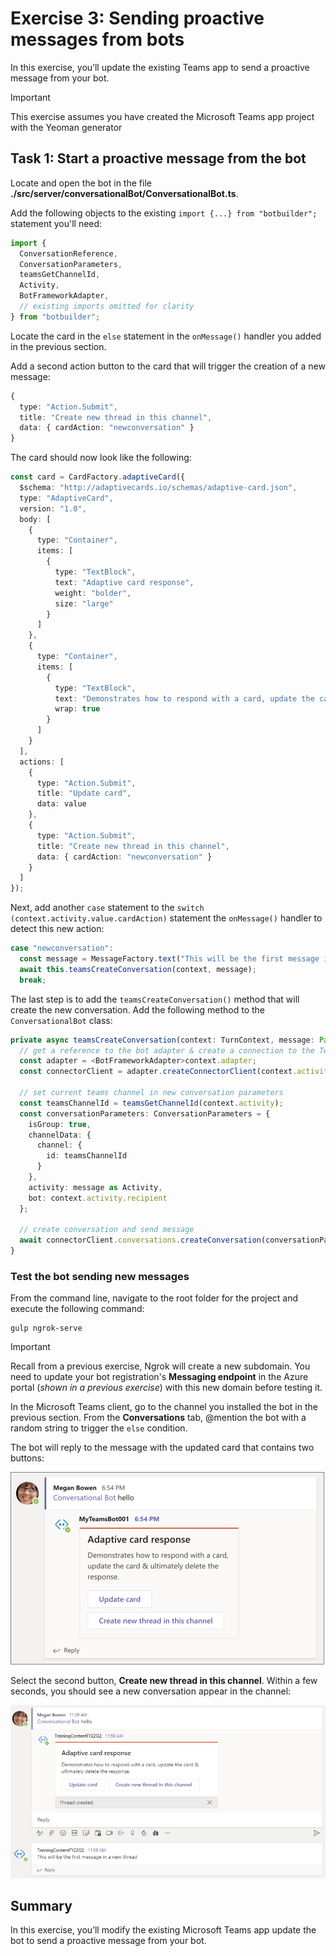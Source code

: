 # Exercise 3: Sending proactive messages from bots

In this exercise, you’ll update the existing Teams app to send a proactive message from your bot.

> [!IMPORTANT]
> This exercise assumes you have created the Microsoft Teams app project with the Yeoman generator

## Task 1: Start a proactive message from the bot

Locate and open the bot in the file **./src/server/conversationalBot/ConversationalBot.ts**.

Add the following objects to the existing `import {...} from "botbuilder";` statement you'll need:

```typescript
import {
  ConversationReference,
  ConversationParameters,
  teamsGetChannelId,
  Activity,
  BotFrameworkAdapter,
  // existing imports omitted for clarity
} from "botbuilder";
```

Locate the card in the `else` statement in the `onMessage()` handler you added in the previous section.

Add a second action button to the card that will trigger the creation of a new message:

```typescript
{
  type: "Action.Submit",
  title: "Create new thread in this channel",
  data: { cardAction: "newconversation" }
}
```

The card should now look like the following:

```typescript
const card = CardFactory.adaptiveCard({
  $schema: "http://adaptivecards.io/schemas/adaptive-card.json",
  type: "AdaptiveCard",
  version: "1.0",
  body: [
    {
      type: "Container",
      items: [
        {
          type: "TextBlock",
          text: "Adaptive card response",
          weight: "bolder",
          size: "large"
        }
      ]
    },
    {
      type: "Container",
      items: [
        {
          type: "TextBlock",
          text: "Demonstrates how to respond with a card, update the card & ultimately delete the response.",
          wrap: true
        }
      ]
    }
  ],
  actions: [
    {
      type: "Action.Submit",
      title: "Update card",
      data: value
    },
    {
      type: "Action.Submit",
      title: "Create new thread in this channel",
      data: { cardAction: "newconversation" }
    }
  ]
});
```

Next, add another `case` statement to the `switch (context.activity.value.cardAction)` statement the `onMessage()` handler to detect this new action:

```typescript
case "newconversation":
  const message = MessageFactory.text("This will be the first message in a new thread");
  await this.teamsCreateConversation(context, message);
  break;
```

The last step is to add the `teamsCreateConversation()` method that will create the new conversation. Add the following method to the `ConversationalBot` class:

```typescript
private async teamsCreateConversation(context: TurnContext, message: Partial<Activity>): Promise<void> {
  // get a reference to the bot adapter & create a connection to the Teams API
  const adapter = <BotFrameworkAdapter>context.adapter;
  const connectorClient = adapter.createConnectorClient(context.activity.serviceUrl);

  // set current teams channel in new conversation parameters
  const teamsChannelId = teamsGetChannelId(context.activity);
  const conversationParameters: ConversationParameters = {
    isGroup: true,
    channelData: {
      channel: {
        id: teamsChannelId
      }
    },
    activity: message as Activity,
    bot: context.activity.recipient
  };
  
  // create conversation and send message
  await connectorClient.conversations.createConversation(conversationParameters);
}
```

### Test the bot sending new messages

From the command line, navigate to the root folder for the project and execute the following command:

```console
gulp ngrok-serve
```

> [!IMPORTANT]
> Recall from a previous exercise, Ngrok will create a new subdomain. You need to update your bot registration's **Messaging endpoint** in the Azure portal (*shown in a previous exercise*) with this new domain before testing it.

In the Microsoft Teams client, go to the channel you installed the bot in the previous section. From the **Conversations** tab, @mention the bot with a random string to trigger the `else` condition.

The bot will reply to the message with the updated card that contains two buttons:

![Screenshot of a message from the bot using cards - initial card display](../../Linked_Image_Files/04-04-07-test-01.png)

Select the second button, **Create new thread in this channel**. Within a few seconds, you should see a new conversation appear in the channel:

![Screenshot of a message from the bot using cards - updating a card](../../Linked_Image_Files/04-04-07-test-02.png)

## Summary

In this exercise, you’ll modify the existing Microsoft Teams app update the bot to send a proactive message from your bot.
